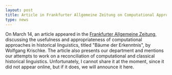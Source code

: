 ```yaml
---
layout: post
title: Article in Frankfurter Allgemeine Zeitung on Computational Approaches in Historical Linguistics 
type: news
---
```


On March 14, an article appeared in the [Frankfurter Allgemeine Zeitung](https://faz.net), discussing the usefulness and appropriateness of computational approaches in historical linguistics, titled "Bäume der Erkenntnis", by Wolfgang Krischke. The article also presents our department and mentions our attempts to work on a reconciliation of computational and classical historical linguistics. Unfortunately, I cannot share it at the moment, since it did not appear online, but if it does, we will announce it here. 
